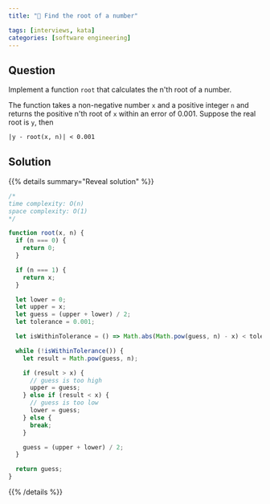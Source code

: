 ```yaml
---
title: "🥋 Find the root of a number"

tags: [interviews, kata]
categories: [software engineering]
---
```


## Question

Implement a function `root` that calculates the n'th root of a number.

The function takes a non-negative number `x` and a positive integer `n` and returns the positive n'th root of `x` within an error of 0.001.
Suppose the real root is `y`, then

```txt
|y - root(x, n)| < 0.001
```

## Solution

{{% details summary="Reveal solution" %}}

```js
/*
time complexity: O(n)
space complexity: O(1) 
*/

function root(x, n) {
  if (n === 0) {
    return 0;
  }

  if (n === 1) {
    return x;
  }

  let lower = 0;
  let upper = x;
  let guess = (upper + lower) / 2;
  let tolerance = 0.001;

  let isWithinTolerance = () => Math.abs(Math.pow(guess, n) - x) < tolerance;

  while (!isWithinTolerance()) {
    let result = Math.pow(guess, n);

    if (result > x) {
      // guess is too high
      upper = guess;
    } else if (result < x) {
      // guess is too low
      lower = guess;
    } else {
      break;
    }

    guess = (upper + lower) / 2;
  }

  return guess;
}
```

{{% /details %}}
